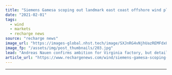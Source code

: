 ```yaml
---
title: "Siemens Gamesa scoping out landmark east coast offshore wind plant -  CEO"
date: "2021-02-01"
tags: 
  - wind
  - markets
  - recharge news
source: "recharge news"
image_url: "https://images-global.nhst.tech/image/SXJnRG4vNjhUazREMFdxUUsxdUV3TkNYN0xHb0tZN1hNUHpiZVh3MmEycz0=/nhst/binary/ab87882fec7decbb3017bde39dff5eb6"
image_fp: "/assets/img/post_thumbnails/203.jpg"
lead: "Andreas Nauen confirms ambition for Virginia factory, but detailed plans still under discussion and final decision awaits firm orders"
article_url: "https://www.rechargenews.com/wind/siemens-gamesa-scoping-out-landmark-east-coast-offshore-wind-plant-ceo/2-1-954772"
---
```


---
